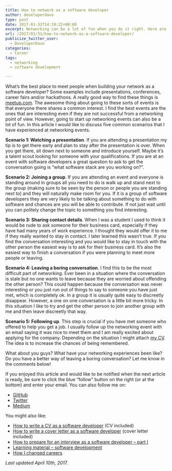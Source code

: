 ```yaml
---
title: How to network as a software developer
author: developerdavo
type: post
date: 2017-01-31T14:19:22+00:00
excerpt: Networking can be a lot of fun when you do it right. Here are some networking tips that I used that lead to a job offer!
url: /2017/01/31/how-to-network-as-a-software-developer/
publicize_twitter_user:
  - DeveloperDavo
categories:
  - Career
tags:
  - networking
  - software development

---
```

What’s the best place to meet people when building your network as a software developer? Some examples include presentations, conferences, career fairs and/or hackathons. A really good way to find these things is <a href="http://meetup.com" target="_blank">meetup.com</a>. The awesome thing about going to these sorts of events is that everyone there shares a common interest. I find the best events are the ones that are interesting even if they are not successful from a networking point of view. However, going to start up networking events can also be a lot of fun. In this article I would like to discuss five common scenarios that I have experienced at networking events.

**Scenario 1: Watching a presentation**. If you are attending a presentation my tip is to get there early and plan to stay after the presentation is over. When you get there, sit down next to someone and introduce yourself. Maybe it&#8217;s a talent scout looking for someone with your qualifications. If you are at an event with software developers a great question to ask to get the conversation going is “what software stack are you working on?”.

**Scenario 2: Joining a group**. If you are attending an event and everyone is standing around in groups all you need to do is walk up and stand next to the group (making sure to be seen by the person or people you are standing next to) and they will naturally make room for you. If it is a group of software developers they are very likely to be talking about something to do with software and chances are you will be able to contribute. If not just wait until you can politely change the topic to something you find interesting.

**Scenario 3: Sharing contact details**. When I was a student I used to think it would be rude to ask someone for their business card, especially if they have had many years of work experience. I thought they would offer it to me if they really wanted to stay in contact. I later learned this wasn’t true. If you find the conversation interesting and you would like to stay in touch with the other person the easiest way is to ask for their business card. It’s also the easiest way to finish a conversation if you were planning to meet more people or leaving.

**Scenario 4: Leaving a boring conversation**. I find this to be the most difficult part of networking. Ever been in a situation where the conversation is stale but no one wants to leave because they are worried about offending the other person? This could happen because the conversation was never interesting or you just run out of things to say to someone you have just met, which is completely ok. In a group it is usually quite easy to discreetly disappear. However, a one on one conversation is a little bit more tricky. In this situation I like to try and get the other person to join another group with me and then leave discreetly that way.

**Scenario 5: Following up**. This step is crucial if you have met someone who offered to help you get a job. I usually follow up the networking event with an email saying it was nice to meet them and I am really excited about applying for the company. Depending on the situation I might attach <a href="http://localhost/learnitmyway/wp-content/uploads/2017/03/developer-davo-cv4.pdf" target="_blank">my CV</a>. The idea is to increase the chances of being remembered.

What about you guys? What have your networking experiences been like? Do you have a better way of leaving a boring conversation? Let me know in the comments below!

If you enjoyed this article and would like to be notified when the next article is ready, be sure to click the blue &#8220;follow&#8221; button on the right (or at the bottom) and enter your email. You can also follow me on:

  * <a href="https://github.com/DeveloperDavo" target="_blank">GitHub</a>
  * <a href="https://twitter.com/DeveloperDavo" target="_blank">Twitter</a>
  * <a href="https://medium.com/@developerdavo" target="_blank">Medium</a>

You might also like:

  * <a href="http://learnitmyway.com/2017/02/18/how-to-write-a-cv-as-a-software-developer/" target="_blank">How to write a CV as a software developer</a> (CV included)
  * [How to write a cover letter as a software developer][1] (cover letter included)
  * [How to prepare for an interview as a software developer &#8211; part I][2]
  * <a href="http://learnitmyway.com/2016/11/11/learning-material-software-development/" target="_blank">Learning material &#8211; software development</a>
  * <a href="http://learnitmyway.com/2016/09/17/how-i-changed-careers/" target="_blank">How I changed careers</a>

_Last updated April 10th, 2017._

 [1]: http://learnitmyway.com/2017/03/04/how-to-write-a-cover-letter-as-a-software-developer/
 [2]: http://learnitmyway.com/2017/04/02/how-to-prepare-for-an-interview-as-a-software-developer-part-i/